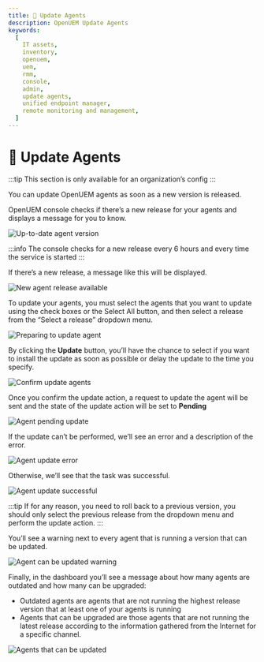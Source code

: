 ```yaml
---
title: 📲 Update Agents
description: OpenUEM Update Agents
keywords:
  [
    IT assets,
    inventory,
    openuem,
    uem,
    rmm,
    console,
    admin,
    update agents,
    unified endpoint manager,
    remote monitoring and management,
  ]
---
```


# 📲 Update Agents

:::tip
This section is only available for an organization’s config
:::

You can update OpenUEM agents as soon as a new version is released.

OpenUEM console checks if there’s a new release for your agents and displays a message for you to know.

![Up-to-date agent version](/img/console/up-to-date.png)

:::info
The console checks for a new release every 6 hours and every time the service is started
:::

If there’s a new release, a message like this will be displayed.

![New agent release available](/img/console/new_release_available.png)

To update your agents, you must select the agents that you want to update using the check boxes or the Select All button, and then select a release from the “Select a release” dropdown menu.

![Preparing to update agent](/img/console/preparing_to_update_agent.png)

By clicking the **Update** button, you’ll have the chance to select if you want to install the update as soon as possible or delay the update to the time you specify.

![Confirm update agents](/img/console/confirm_update_agents.png)

Once you confirm the update action, a request to update the agent will be sent and the state of the update action will be set to **Pending**

![Agent pending update](/img/console/agent_pending_update.png)

If the update can’t be performed, we’ll see an error and a description of the error.

![Agent update error](/img/console/update_errors.png)

Otherwise, we’ll see that the task was successful.

![Agent update successful](/img/console/update_agent_successful.png)

:::tip
If for any reason, you need to roll back to a previous version, you should only select the previous release from the dropdown menu and perform the update action.
:::

You’ll see a warning next to every agent that is running a version that can be updated.

![Agent can be updated warning](/img/console/agent_can_be_updated_warning.png)

Finally, in the dashboard you’ll see a message about how many agents are outdated and how many can be upgraded:

- Outdated agents are agents that are not running the highest release version that at least one of your agents is running
- Agents that can be upgraded are those agents that are not running the latest release according to the information gathered from the Internet for a specific channel.

![Agents that can be updated](/img/console/agents_that_can_be_updated.png)
